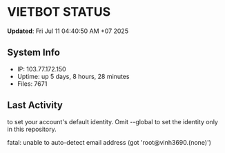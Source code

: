 # VIETBOT STATUS
**Updated**: Fri Jul 11 04:40:50 AM +07 2025

## System Info
- IP: 103.77.172.150
- Uptime: up 5 days, 8 hours, 28 minutes
- Files: 7671

## Last Activity

to set your account's default identity.
Omit --global to set the identity only in this repository.

fatal: unable to auto-detect email address (got 'root@vinh3690.(none)')
